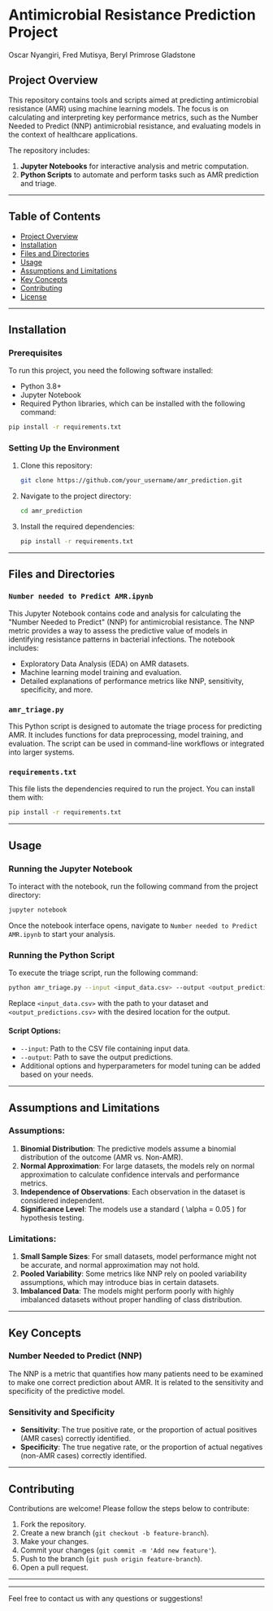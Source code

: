
# Antimicrobial Resistance Prediction Project

Oscar Nyangiri, Fred Mutisya, Beryl Primrose Gladstone

## Project Overview

This repository contains tools and scripts aimed at predicting antimicrobial resistance (AMR) using machine learning models. The focus is on calculating and interpreting key performance metrics, such as the Number Needed to Predict (NNP) antimicrobial resistance, and evaluating models in the context of healthcare applications.

The repository includes:
1. **Jupyter Notebooks** for interactive analysis and metric computation.
2. **Python Scripts** to automate and perform tasks such as AMR prediction and triage.

---

## Table of Contents
- [Project Overview](#project-overview)
- [Installation](#installation)
- [Files and Directories](#files-and-directories)
- [Usage](#usage)
- [Assumptions and Limitations](#assumptions-and-limitations)
- [Key Concepts](#key-concepts)
- [Contributing](#contributing)
- [License](#license)

---

## Installation

### Prerequisites

To run this project, you need the following software installed:
- Python 3.8+
- Jupyter Notebook
- Required Python libraries, which can be installed with the following command:

```bash
pip install -r requirements.txt
```

### Setting Up the Environment

1. Clone this repository:

   ```bash
   git clone https://github.com/your_username/amr_prediction.git
   ```

2. Navigate to the project directory:

   ```bash
   cd amr_prediction
   ```

3. Install the required dependencies:

   ```bash
   pip install -r requirements.txt
   ```

---

## Files and Directories

### `Number needed to Predict AMR.ipynb`
This Jupyter Notebook contains code and analysis for calculating the "Number Needed to Predict" (NNP) for antimicrobial resistance. The NNP metric provides a way to assess the predictive value of models in identifying resistance patterns in bacterial infections. The notebook includes:
- Exploratory Data Analysis (EDA) on AMR datasets.
- Machine learning model training and evaluation.
- Detailed explanations of performance metrics like NNP, sensitivity, specificity, and more.

### `amr_triage.py`
This Python script is designed to automate the triage process for predicting AMR. It includes functions for data preprocessing, model training, and evaluation. The script can be used in command-line workflows or integrated into larger systems.

### `requirements.txt`
This file lists the dependencies required to run the project. You can install them with:

```bash
pip install -r requirements.txt
```

---

## Usage

### Running the Jupyter Notebook

To interact with the notebook, run the following command from the project directory:

```bash
jupyter notebook
```

Once the notebook interface opens, navigate to `Number needed to Predict AMR.ipynb` to start your analysis.

### Running the Python Script

To execute the triage script, run the following command:

```bash
python amr_triage.py --input <input_data.csv> --output <output_predictions.csv>
```

Replace `<input_data.csv>` with the path to your dataset and `<output_predictions.csv>` with the desired location for the output.

#### Script Options:
- `--input`: Path to the CSV file containing input data.
- `--output`: Path to save the output predictions.
- Additional options and hyperparameters for model tuning can be added based on your needs.

---

## Assumptions and Limitations

### Assumptions:
1. **Binomial Distribution**: The predictive models assume a binomial distribution of the outcome (AMR vs. Non-AMR).
2. **Normal Approximation**: For large datasets, the models rely on normal approximation to calculate confidence intervals and performance metrics.
3. **Independence of Observations**: Each observation in the dataset is considered independent.
4. **Significance Level**: The models use a standard \( \alpha = 0.05 \) for hypothesis testing.

### Limitations:
1. **Small Sample Sizes**: For small datasets, model performance might not be accurate, and normal approximation may not hold.
2. **Pooled Variability**: Some metrics like NNP rely on pooled variability assumptions, which may introduce bias in certain datasets.
3. **Imbalanced Data**: The models might perform poorly with highly imbalanced datasets without proper handling of class distribution.

---

## Key Concepts

### Number Needed to Predict (NNP)
The NNP is a metric that quantifies how many patients need to be examined to make one correct prediction about AMR. It is related to the sensitivity and specificity of the predictive model.

### Sensitivity and Specificity
- **Sensitivity**: The true positive rate, or the proportion of actual positives (AMR cases) correctly identified.
- **Specificity**: The true negative rate, or the proportion of actual negatives (non-AMR cases) correctly identified.

---

## Contributing

Contributions are welcome! Please follow the steps below to contribute:

1. Fork the repository.
2. Create a new branch (`git checkout -b feature-branch`).
3. Make your changes.
4. Commit your changes (`git commit -m 'Add new feature'`).
5. Push to the branch (`git push origin feature-branch`).
6. Open a pull request.

---

---

Feel free to contact us with any questions or suggestions!

